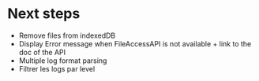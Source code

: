 # Next steps

- Remove files from indexedDB
- Display Error message when FileAccessAPI is not available + link to the doc of the API
- Multiple log format parsing
- Filtrer les logs par level
